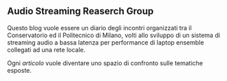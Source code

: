 ## Audio Streaming Reaserch Group 

Questo blog vuole essere un diario degli incontri organizzati tra il Conservatorio ed il Politecnico di Milano, volti allo sviluppo di un sistema di streaming audio a bassa latenza per performance di laptop ensemble collegati ad una rete locale.

Ogni *articolo* vuole diventare uno spazio di confronto sulle tematiche esposte.


